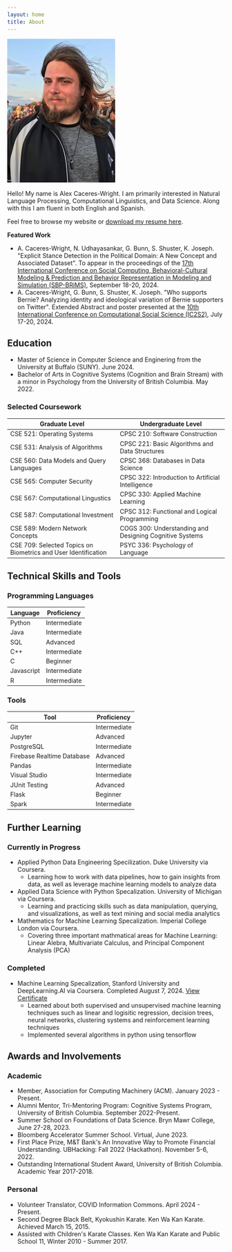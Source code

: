 ```yaml
---
layout: home
title: About
---
```


![Alex Headshot](img/sunset_profile.JPG)

Hello! My name is Alex Caceres-Wright. I am primarily interested in Natural Language Processing, Computational Linguistics, and Data Science. Along with this I am fluent in both English and Spanish.

Feel free to browse my website or [download my resume here](documents/Alex_Caceres-Wright_Resume.pdf).

**Featured Work**

* A. Caceres-Wright, N. Udhayasankar, G. Bunn, S. Shuster, K. Joseph. "Explicit Stance Detection in the Political Domain: A New Concept and Associated Dataset". To appear in the proceedings of the [17th International Conference on Social Computing, Behavioral-Cultural Modeling & Prediction and Behavior Representation in Modeling and Simulation (SBP-BRiMS)](https://sbp-brims.org/2024/), September 18-20, 2024.
* A. Caceres-Wright, G. Bunn, S. Shuster, K. Joseph. "Who supports Bernie? Analyzing identity and ideological variation of Bernie supporters on Twitter". Extended Abstract and poster presented at the [10th International Conference on Computational Social Science (IC2S2)](https://ic2s2-2024.org/), July 17-20, 2024.

## Education

* Master of Science in Computer Science and Enginering from the University at Buffalo (SUNY). June 2024.
* Bachelor of Arts in Cognitive Systems (Cognition and Brain Stream) with a minor in Psychology from the University of British Columbia. May 2022.

### Selected Coursework

|Graduate Level|Undergraduate Level|
|-------------------|--------------|
|CSE 521: Operating Systems|CPSC 210: Software Construction|
|CSE 531: Analysis of Algorithms|CPSC 221: Basic Algorithms and Data Structures|
|CSE 560: Data Models and Query Languages|CPSC 368: Databases in Data Science|
|CSE 565: Computer Security|CPSC 322: Introduction to Artificial Intelligence|
|CSE 567: Computational Lingustics|CPSC 330: Applied Machine Learning|
|CSE 587: Computational Investment|CPSC 312: Functional and Logical Programming|
|CSE 589: Modern Network Concepts|COGS 300: Understanding and Designing Cognitive Systems|
|CSE 709: Selected Topics on Biometrics and User Identification|PSYC 336: Psychology of Language|

## Technical Skills and Tools

### Programming Languages

|Language|Proficiency|
|--------|----------|
|Python|Intermediate|
|Java|Intermediate|
|SQL|Advanced|
|C++|Intermediate|
|C| Beginner|
|Javascript| Intermediate|
|R| Intermediate|

### Tools

| Tool | Proficiency |
|------|------------|
|Git|Intermediate|
|Jupyter|Advanced|
|PostgreSQL|Intermediate|
|Firebase Realtime Database|Advanced|
|Pandas|Intermediate|
|Visual Studio|Intermediate|
|JUnit Testing|Advanced|
|Flask|Beginner|
|Spark|Intermediate|

## Further Learning

### Currently in Progress

* Applied Python Data Engineering Specilization. Duke University via Coursera.
  * Learning how to work with data pipelines, how to gain insights from data, as well as leverage machine learning models to analyze data  
* Applied Data Science with Python Specalization. University of Michigan via Coursera.
  * Learning and practicing skills such as data manipulation, querying, and visualizations, as well as text mining and social media analytics
* Mathematics for Machine Learning Specalization. Imperial College London via Coursera.
  * Covering three important mathmatical areas for Machine Learning: Linear Alebra, Multivariate Calculus, and Principal Component Analysis (PCA)

### Completed

* Machine Learning Specalization, Stanford University and DeepLearning.AI via Coursera. Completed August 7, 2024. [View Certificate](documents/Stamford%20AI:ML%20Specialization%20Certificates.pdf)
  * Learned about both supervised and unsupervised machine learning techniques such as linear and logisitic regression, decision trees, neural networks, clustering systems and reinforcement learning techniques
  * Implemented several algorithms in python using tensorflow

## Awards and Involvements

### Academic

* Member, Association for Computing Machinery (ACM). January 2023 - Present.
* Alumni Mentor, Tri-Mentoring Program: Cognitive Systems Program, University of British Columbia. September 2022-Present.
* Summer School on Foundations of Data Science. Bryn Mawr College, June 27-28, 2023.
* Bloomberg Accelerator Summer School. Virtual, June 2023.
* First Place Prize, M&T Bank's An Innovative Way to Promote Financial Understanding. UBHacking: Fall 2022 (Hackathon). November 5-6, 2022.
* Outstanding International Student Award, University of British Columbia. Academic Year 2017-2018.

### Personal

* Volunteer Translator, COVID Information Commons. April 2024 - Present.
* Second Degree Black Belt, Kyokushin Karate. Ken Wa Kan Karate. Achieved March 15, 2015.
* Assisted with Children's Karate Classes. Ken Wa Kan Karate and Public School 11, Winter 2010 - Summer 2017.
